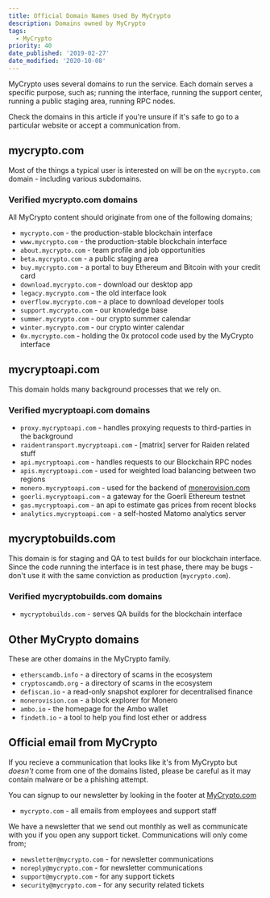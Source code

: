 ```yaml
---
title: Official Domain Names Used By MyCrypto
description: Domains owned by MyCrypto
tags:
  - MyCrypto
priority: 40
date_published: '2019-02-27'
date_modified: '2020-10-08'
---
```


MyCrypto uses several domains to run the service. Each domain serves a specific purpose, such as; running the interface, running the support center, running a public staging area, running RPC nodes.

Check the domains in this article if you're unsure if it's safe to go to a particular website or accept a communication from.

## mycrypto.com

Most of the things a typical user is interested on will be on the `mycrypto.com` domain - including various subdomains.

### Verified mycrypto.com domains

All MyCrypto content should originate from one of the following domains;

- `mycrypto.com` - the production-stable blockchain interface
- `www.mycrypto.com` - the production-stable blockchain interface
- `about.mycrypto.com` - team profile and job opportunities
- `beta.mycrypto.com` - a public staging area
- `buy.mycrypto.com` - a portal to buy Ethereum and Bitcoin with your credit card
- `download.mycrypto.com` - download our desktop app
- `legacy.mycrypto.com` - the old interface look
- `overflow.mycrypto.com` - a place to download developer tools
- `support.mycrypto.com` - our knowledge base
- `summer.mycrypto.com` - our crypto summer calendar
- `winter.mycrypto.com` - our crypto winter calendar
- `0x.mycrypto.com` - holding the 0x protocol code used by the MyCrypto interface

## mycryptoapi.com

This domain holds many background processes that we rely on.

### Verified mycryptoapi.com domains

- `proxy.mycryptoapi.com` - handles proxying requests to third-parties in the background
- `raidentransport.mycryptoapi.com` - [matrix] server for Raiden related stuff
- `api.mycryptoapi.com` - handles requests to our Blockchain RPC nodes
- `apis.mycryptoapi.com` - used for weighted load balancing between two regions
- `monero.mycryptoapi.com` - used for the backend of [monerovision.com](https://monerovision.com)
- `goerli.mycryptoapi.com` - a gateway for the Goerli Ethereum testnet
- `gas.mycryptoapi.com` - an api to estimate gas prices from recent blocks
- `analytics.mycryptoapi.com` - a self-hosted Matomo analytics server

## mycryptobuilds.com

This domain is for staging and QA to test builds for our blockchain interface. Since the code
running the interface is in test phase, there may be bugs - don't use it with the same
conviction as production (`mycrypto.com`).

### Verified mycryptobuilds.com domains

- `mycryptobuilds.com` - serves QA builds for the blockchain interface

## Other MyCrypto domains

These are other domains in the MyCrypto family.

- `etherscamdb.info` - a directory of scams in the ecosystem
- `cryptoscamdb.org` - a directory of scams in the ecosystem
- `defiscan.io` - a read-only snapshot explorer for decentralised finance
- `monerovision.com` - a block explorer for Monero
- `ambo.io` - the homepage for the Ambo wallet
- `findeth.io` - a tool to help you find lost ether or address

## Official email from MyCrypto

If you recieve a communication that looks like it's from MyCrypto but _doesn't_ come from
one of the domains listed, please be careful as it may contain malware or be a phishing
attempt.

You can signup to our newsletter by looking in the footer at [MyCrypto.com](https://mycrypto.com)

- `mycrypto.com` - all emails from employees and support staff

We have a newsletter that we send out monthly as well as communicate with you if you open any
support ticket. Communications will only come from;

- `newsletter@mycrypto.com` - for newsletter communications
- `noreply@mycrypto.com` - for newsletter communications
- `support@mycrypto.com` - for any support tickets
- `security@mycrypto.com` - for any security related tickets
